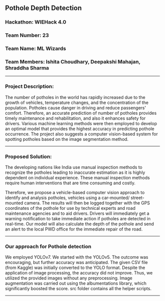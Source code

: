 <h2>Pothole Depth Detection</h2>

<h3>Hackathon: WIEHack 4.0</h3>

<h3>Team Number: 23</h3>
<h3>Team Name: ML Wizards</h3>
<h3>Team Members: Ishita Choudhary, Deepakshi Mahajan, Shraddha Sharma</h3>
<hr>

<h3>Project Description: </h3>
<p>The number of potholes in the world has rapidly increased due to the growth of vehicles, temperature changes, and the concentration of the population. Potholes cause danger in driving and reduce passengers' comfort. Therefore, an accurate prediction of number of potholes provides timely maintenance and rehabilitation, and also it enhances safety for drivers. Various machine learning methods were then employed to develop an optimal model that provides the highest accuracy in predicting pothole occurrence. The project also suggests a computer vision-based system for spotting potholes based on the image segmentation method. </p>
<hr>

<h3>Proposed Solution:</h3>
<p>The developing nations like India use manual inspection methods to recognize the potholes leading to inaccurate estimation as it is highly dependent on individual experience. These manual inspection methods require human interventions that are time consuming and costly. </p>

<p>Therefore, we propose a vehicle-based computer vision approach to identify and analysis potholes, vehicles using a car-mounted/ street-mounted camera. The results will then be logged together with the GPS coordinates of the pothole for use by technical experts and road maintenance agencies and to aid drivers. Drivers will immediately get a warning notification to take immediate action if potholes are detected in real-time. 
Our model will also calculate the depth of the pothole and send an alert to the local PWD office for the immediate repair of the road.</p>
<hr>

<h3> Our approach for Pothole detection</h3>
<p>We employed YOLOv7. We started with the YOLOv5. The outcome was encouraging, but further accuracy was anticipated. The given CSV file (from Kaggle) was initially converted to the YOLO format. Despite the application of image processing, the accuracy did not improve. Thus, we utilized the provided images without any preprocessing. Image augmentation was carried out using the albumentations library, which significantly boosted the score. src folder contains all the helper scripts.</p>
<hr>
